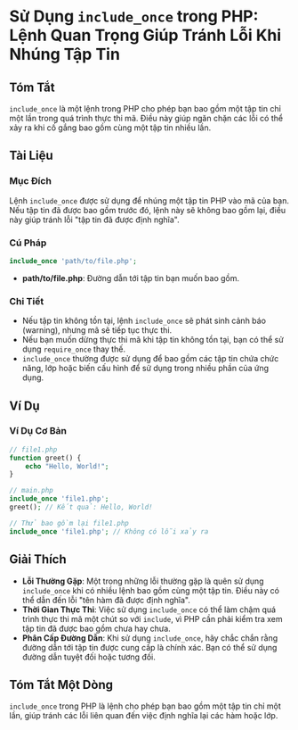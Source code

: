 <!--
Meta Description: # Sử Dụng `include_once` trong PHP: Lệnh Quan Trọng Giúp Tránh Lỗi Khi Nhúng Tập Tin ## Tóm Tắt `include_once` là một lệnh trong PHP cho phép bạn bao ...
Meta Keywords: php, tập, tin, include_once, một
-->

# Sử Dụng `include_once` trong PHP: Lệnh Quan Trọng Giúp Tránh Lỗi Khi Nhúng Tập Tin

## Tóm Tắt
`include_once` là một lệnh trong PHP cho phép bạn bao gồm một tập tin chỉ một lần trong quá trình thực thi mã. Điều này giúp ngăn chặn các lỗi có thể xảy ra khi cố gắng bao gồm cùng một tập tin nhiều lần.

## Tài Liệu

### Mục Đích
Lệnh `include_once` được sử dụng để nhúng một tập tin PHP vào mã của bạn. Nếu tập tin đã được bao gồm trước đó, lệnh này sẽ không bao gồm lại, điều này giúp tránh lỗi "tập tin đã được định nghĩa".

### Cú Pháp
```php
include_once 'path/to/file.php';
```

- **path/to/file.php**: Đường dẫn tới tập tin bạn muốn bao gồm.

### Chi Tiết
- Nếu tập tin không tồn tại, lệnh `include_once` sẽ phát sinh cảnh báo (warning), nhưng mã sẽ tiếp tục thực thi.
- Nếu bạn muốn dừng thực thi mã khi tập tin không tồn tại, bạn có thể sử dụng `require_once` thay thế.
- `include_once` thường được sử dụng để bao gồm các tập tin chứa chức năng, lớp hoặc biến cấu hình để sử dụng trong nhiều phần của ứng dụng.

## Ví Dụ

### Ví Dụ Cơ Bản
```php
// file1.php
function greet() {
    echo "Hello, World!";
}

// main.php
include_once 'file1.php';
greet(); // Kết quả: Hello, World!

// Thử bao gồm lại file1.php
include_once 'file1.php'; // Không có lỗi xảy ra
```

## Giải Thích
- **Lỗi Thường Gặp**: Một trong những lỗi thường gặp là quên sử dụng `include_once` khi có nhiều lệnh bao gồm cùng một tập tin. Điều này có thể dẫn đến lỗi "tên hàm đã được định nghĩa".
- **Thời Gian Thực Thi**: Việc sử dụng `include_once` có thể làm chậm quá trình thực thi mã một chút so với `include`, vì PHP cần phải kiểm tra xem tập tin đã được bao gồm chưa hay chưa.
- **Phân Cấp Đường Dẫn**: Khi sử dụng `include_once`, hãy chắc chắn rằng đường dẫn tới tập tin được cung cấp là chính xác. Bạn có thể sử dụng đường dẫn tuyệt đối hoặc tương đối.

## Tóm Tắt Một Dòng
`include_once` trong PHP là lệnh cho phép bạn bao gồm một tập tin chỉ một lần, giúp tránh các lỗi liên quan đến việc định nghĩa lại các hàm hoặc lớp.